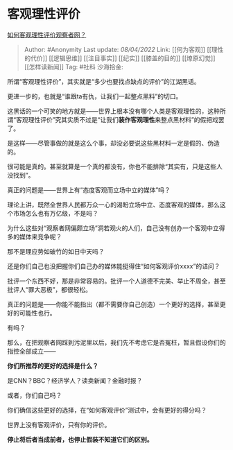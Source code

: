 # 客观理性评价
[如何客观理性评价观察者网？](https://www.zhihu.com/question/388825871/answer/2424479759)

> Author: #Anonymity
> Last update: *08/04/2022*
> Link: [[何为客观]] [[理性的代价]] [[逻辑思维]] [[注目事实]] [[纪实]] [[膝盖的目的]] [[燎原幻觉]] [[怎样读新闻]]
> Tag: #社科
> 沙海拾金:

所谓“客观理性评价”，其实就是“多少也要找点缺点的评价”的江湖黑话。

更进一步的，也就是“谁跟ta有仇，让我们一起整点黑料”的切口。

这黑话的一个可笑的地方就是——世界上根本没有哪个人类是客观理性的，这种所谓“客观理性评价”究其实质不过是“让我们**装作客观理性**来整点黑材料”的假把戏罢了。

是这样——尽管事做的就是这么个事，却没必要说这些黑材料一定是假的、伪造的。

很可能是真的。甚至就算是一个真的都没有，你也不能排除“其实有，只是这些人没找到”。

真正的问题是——世界上有“态度客观而立场中立的媒体”吗？

理论上讲，既然全世界人民都万众一心的渴盼立场中立、态度客观的媒体，那么这个市场怎么也有万亿级，不是吗？

为什么这些对“观察者网偏颇立场”洞若观火的人们，自己没有创办一个客观中立得多的媒体来竞争呢？

那不是理应势如破竹的如日中天吗？

还是你们自己也没把握你们自己办的媒体能挺得住“如何客观评价xxxx”的诘问？

批评一个东西不好，那是非常容易的。批评一个人道德不完美、举止不周全，甚至批评人“罪大恶极”，都很轻松。

真正的问题是——你能不能指出（都不需要你自己创造）一个更好的选择，甚至更好的可能性也行。

有吗？

那么，在把观察者网踩到污泥里以后，我们先不考虑它是否冤枉，暂且假设你们的指控全部成立——

**你们所推荐的更好的选择是什么？**

是CNN？BBC？经济学人？读卖新闻？金融时报？

或者，你们自己吗？

你们确信这些更好的选择，在“如何客观评价”测试中，会有更好的得分吗？

世界上没有客观评价，只有你的评价。

**停止将后者当成前者，也停止假装不知道它们的区别。**
